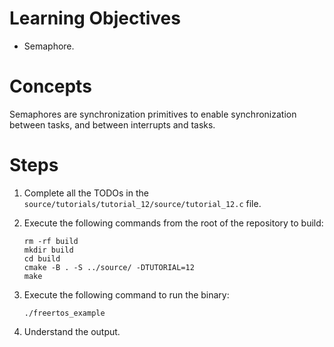 # Learning Objectives
* Semaphore.

# Concepts
Semaphores are synchronization primitives to enable synchronization between
tasks, and between interrupts and tasks.


# Steps
1. Complete all the TODOs in the `source/tutorials/tutorial_12/source/tutorial_12.c`
   file.

1. Execute the following commands from the root of the repository to build:
   ```shell
   rm -rf build
   mkdir build
   cd build
   cmake -B . -S ../source/ -DTUTORIAL=12
   make
   ```

1. Execute the following command to run the binary:
   ```shell
   ./freertos_example
   ```

1. Understand the output.
